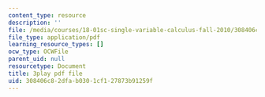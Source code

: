 ```yaml
---
content_type: resource
description: ''
file: /media/courses/18-01sc-single-variable-calculus-fall-2010/308406c82dfab0301cf127873b91259f_PNTnmH6jsRI.pdf
file_type: application/pdf
learning_resource_types: []
ocw_type: OCWFile
parent_uid: null
resourcetype: Document
title: 3play pdf file
uid: 308406c8-2dfa-b030-1cf1-27873b91259f
---
```

